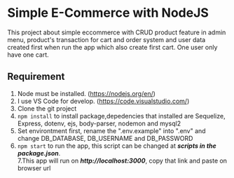 # Simple E-Commerce with NodeJS

  This project about simple eccommerce with CRUD product feature in admin menu,
product's transaction for cart and order system
and user data created first when run the app which also create first cart.
One user only have one cart.

## Requirement
1. Node must be installed. (https://nodejs.org/en/)
2. I use VS Code for develop. (https://code.visualstudio.com/)
3. Clone the git project
4. ```npm install``` to install package,depedencies that installed are Sequelize, Express, dotenv, ejs, body-parser, nodemon and mysql2
5. Set environtment first, rename the ".env.example" into ".env" and change DB_DATABASE, DB_USERNAME and DB_PASSWORD
6. ```npm start``` to run the app, this script can be changed at ***scripts in the package.json***.                                                    
7.This app will run on ***http://localhost:3000***, copy that link and paste on browser url
